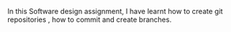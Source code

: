 In this Software design assignment, I have learnt how to create git repositories , how to commit and create branches. 
